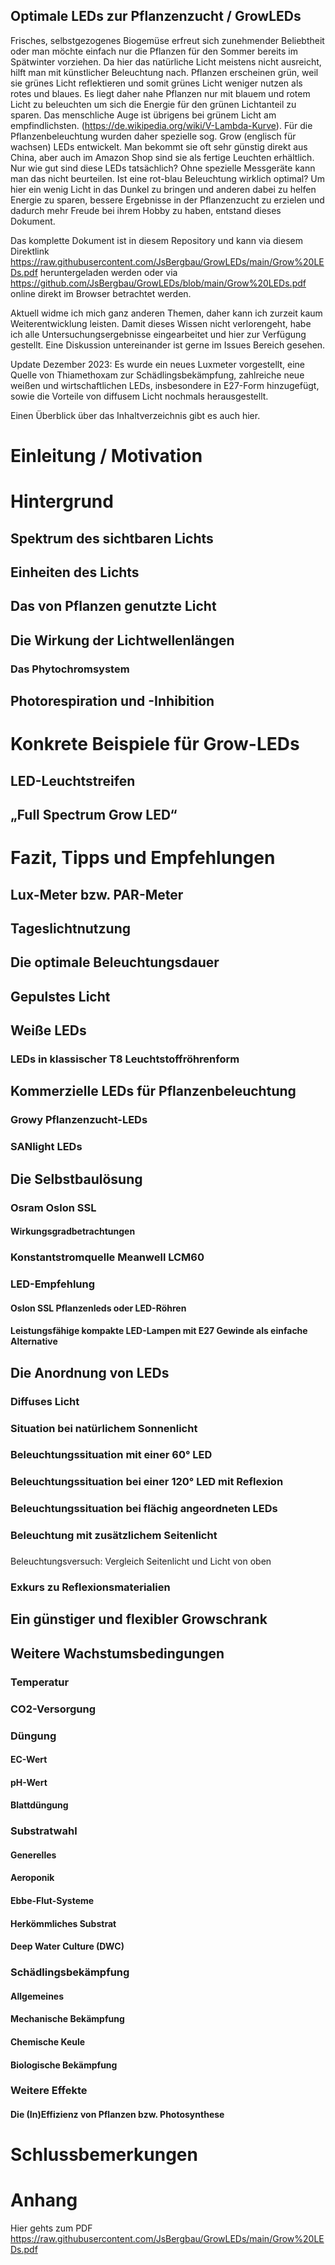 ## Optimale LEDs zur Pflanzenzucht / GrowLEDs

Frisches, selbstgezogenes Biogemüse erfreut sich zunehmender Beliebtheit oder man möchte einfach nur die Pflanzen für den Sommer bereits im Spätwinter vorziehen. Da hier das natürliche Licht meistens nicht ausreicht, hilft man mit künstlicher Beleuchtung nach.
Pflanzen erscheinen grün, weil sie grünes Licht reflektieren und somit grünes Licht weniger nutzen als rotes und blaues. Es liegt daher nahe Pflanzen nur mit blauem und rotem Licht zu beleuchten um sich die Energie für den grünen Lichtanteil zu sparen. Das menschliche Auge ist übrigens bei grünem Licht am empfindlichsten. (https://de.wikipedia.org/wiki/V-Lambda-Kurve). 
Für die Pflanzenbeleuchtung wurden daher spezielle sog. Grow (englisch für wachsen) LEDs entwickelt. Man bekommt sie oft sehr günstig direkt aus China, aber auch im Amazon Shop sind sie als fertige Leuchten erhältlich.
Nur wie gut sind diese LEDs tatsächlich? Ohne spezielle Messgeräte kann man das nicht beurteilen. Ist eine rot-blau Beleuchtung wirklich optimal? Um hier ein wenig Licht in das Dunkel zu bringen und anderen dabei zu helfen Energie zu sparen, bessere Ergebnisse in der Pflanzenzucht zu erzielen und dadurch mehr Freude bei ihrem Hobby zu haben, entstand dieses Dokument. 

Das komplette Dokument ist in diesem Repository und kann via diesem Direktlink https://raw.githubusercontent.com/JsBergbau/GrowLEDs/main/Grow%20LEDs.pdf heruntergeladen werden oder via https://github.com/JsBergbau/GrowLEDs/blob/main/Grow%20LEDs.pdf online direkt im Browser betrachtet werden. 

Aktuell widme ich mich ganz anderen Themen, daher kann ich zurzeit kaum Weiterentwicklung leisten. Damit dieses Wissen nicht verlorengeht, habe ich alle Untersuchungsergebnisse eingearbeitet und hier zur Verfügung gestellt. Eine Diskussion untereinander ist gerne im Issues Bereich gesehen. 

Update Dezember 2023:
Es wurde ein neues Luxmeter vorgestellt, eine Quelle von Thiamethoxam zur Schädlingsbekämpfung, zahlreiche neue weißen und wirtschaftlichen LEDs, insbesondere in E27-Form hinzugefügt, sowie die Vorteile von diffusem Licht nochmals herausgestellt.

Einen Überblick über das Inhaltverzeichnis gibt es auch hier.

# Einleitung / Motivation
# Hintergrund
## Spektrum des sichtbaren Lichts
## Einheiten des Lichts
## Das von Pflanzen genutzte Licht
## Die Wirkung der Lichtwellenlängen
### Das Phytochromsystem
## Photorespiration und -Inhibition
# Konkrete Beispiele für Grow-LEDs
## LED-Leuchtstreifen
## „Full Spectrum Grow LED“
# Fazit, Tipps und Empfehlungen
## Lux-Meter bzw. PAR-Meter
## Tageslichtnutzung
## Die optimale Beleuchtungsdauer
## Gepulstes Licht
## Weiße LEDs
### LEDs in klassischer T8 Leuchtstoffröhrenform
## Kommerzielle LEDs für Pflanzenbeleuchtung
### Growy Pflanzenzucht-LEDs
### SANlight LEDs
## Die Selbstbaulösung
### Osram Oslon SSL
#### Wirkungsgradbetrachtungen
### Konstantstromquelle Meanwell LCM60
### LED-Empfehlung
#### Oslon SSL Pflanzenleds oder LED-Röhren
#### Leistungsfähige kompakte LED-Lampen mit E27 Gewinde als einfache Alternative
## Die Anordnung von LEDs
### Diffuses Licht
### Situation bei natürlichem Sonnenlicht
### Beleuchtungssituation mit einer 60° LED
### Beleuchtungssituation bei einer 120° LED mit Reflexion
### Beleuchtungssituation bei flächig angeordneten LEDs
### Beleuchtung mit zusätzlichem Seitenlicht
###
Beleuchtungsversuch: Vergleich Seitenlicht und Licht von oben
### Exkurs zu Reflexionsmaterialien
## Ein günstiger und flexibler Growschrank
## Weitere Wachstumsbedingungen
### Temperatur
### CO2-Versorgung
### Düngung
#### EC-Wert
#### pH-Wert
#### Blattdüngung
### Substratwahl
#### Generelles
#### Aeroponik
#### Ebbe-Flut-Systeme
#### Herkömmliches Substrat
#### Deep Water Culture (DWC)
### Schädlingsbekämpfung
#### Allgemeines
#### Mechanische Bekämpfung
#### Chemische Keule
#### Biologische Bekämpfung
### Weitere Effekte
#### Die (In)Effizienz von Pflanzen bzw. Photosynthese
# Schlussbemerkungen
# Anhang


Hier gehts zum PDF https://raw.githubusercontent.com/JsBergbau/GrowLEDs/main/Grow%20LEDs.pdf 
